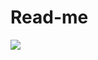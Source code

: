 # Read-me
<img src="https://github-readme-stats.vercel.app/api?username=HenriqueSS0&show_icons=true&title_color=ffffff&theme=dracula">


